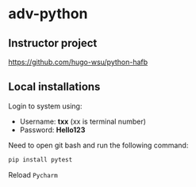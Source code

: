# adv-python

## Instructor project
https://github.com/hugo-wsu/python-hafb

## Local installations

Login to system using:
- Username: **txx** (xx is terminal number)
- Password: **Hello123**

Need to open git bash and run the following command:
```bash
pip install pytest
```
Reload `Pycharm`
